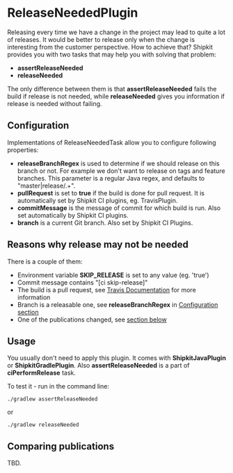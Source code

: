# ReleaseNeededPlugin

Releasing every time we have a change in the project may lead to quite
a lot of releases. It would be better to release only when the change is
interesting from the customer perspective. How to achieve that? Shipkit
provides you with two tasks that may help you with solving that problem:
- **assertReleaseNeeded**
- **releaseNeeded**

The only difference between them is that **assertReleaseNeeded** fails
the build if release is not needed, while **releaseNeeded** gives
you information if release is needed without failing.

## Configuration

Implementations of ReleaseNeededTask allow you to configure following properties:
- **releaseBranchRegex** is used to determine if we should release on this branch or not.
For example we don't want to release on tags and feature branches. This parameter is a
regular Java regex, and defaults to "master|release/.+".
- **pullRequest** is set to **true** if the build is done for pull request.
It is automatically set by Shipkit CI plugins, eg. TravisPlugin.
- **commitMessage** is the message of commit for which build is run.
Also set automatically by Shipkit CI plugins.
- **branch** is a current Git branch. Also set by Shipkit CI Plugins.


## Reasons why release may not be needed

There is a couple of them:
- Environment variable **SKIP_RELEASE** is set to any value (eg. 'true')
- Commit message contains "[ci skip-release]"
- The build is a pull request, see [Travis Documentation](https://docs.travis-ci.com/user/environment-variables/) for more information
- Branch is a releasable one, see **releaseBranchRegex** in [Configuration section](#configuration)
- One of the publications changed, see [section below](#comparing-publications)

## Usage

You usually don't need to apply this plugin. It comes with **ShipkitJavaPlugin**
or **ShipkitGradlePlugin**. Also **assertReleaseNeeded** is a part of **ciPerformRelease** task.

To test it - run in the command line:

```
./gradlew assertReleaseNeeded
```

or

```
./gradlew releaseNeeded
```


## Comparing publications

TBD.
